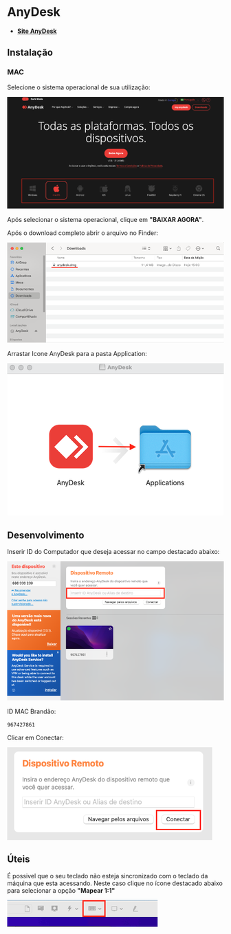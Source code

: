 # AnyDesk

- **[Site AnyDesk](https://anydesk.com/pt/downloads/mac-os)**

## Instalação

### MAC

Selecione o sistema operacional de sua utilização:

![](../../static/img/docs/anydesk/sistema-operacional.png)

Após selecionar o sistema operacional, clique em **"BAIXAR AGORA"**.

Após o download completo abrir o arquivo no Finder:

![](../../static/img/docs/anydesk/arquivo-anydesk.png)

Arrastar Icone AnyDesk para a pasta Application:

![](../../static/img/docs/anydesk/arrastar-anydesk.png)

## Desenvolvimento

Inserir ID do Computador que deseja acessar no campo destacado abaixo:

![](../../static/img/docs/anydesk/id-anydesk.png)

ID MAC Brandão:

```
967427861
```

Clicar em Conectar:

![](../../static/img/docs/anydesk/conectar-anydesk.png)

## Úteis

É possivel que o seu teclado não esteja sincronizado com o teclado da máquina que esta acessando. Neste caso clique no ícone destacado abaixo para selecionar a opção **"Mapear 1:1"**

![](../../static/img/docs/anydesk/teclado-anydesk.png)